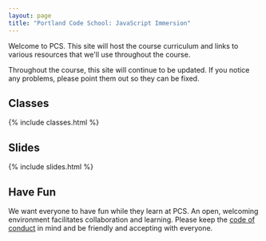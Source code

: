 ```yaml
---
layout: page
title: "Portland Code School: JavaScript Immersion"
---
```


Welcome to PCS. This site will host the course curriculum and links to various
resources that we'll use throughout the course.

Throughout the course, this site will continue to be updated. If you notice
any problems, please point them out so they can be fixed.

## Classes

{% include classes.html %}

## Slides

{% include slides.html %}

## Have Fun

We want everyone to have fun while they learn at PCS. An open, welcoming
environment facilitates collaboration and learning. Please keep the
[code of conduct][conduct] in mind and be friendly and accepting with everyone.


[conduct]: https://rightsignature.com/forms/PCS-Classroom-Cod-e612a8/token/518763a2f96
